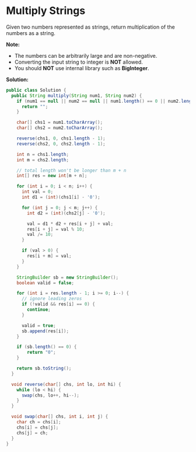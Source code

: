 # Multiply Strings

Given two numbers represented as strings, return multiplication of the numbers as a string.

**Note:**

* The numbers can be arbitrarily large and are non-negative.
* Converting the input string to integer is **NOT** allowed.
* You should **NOT** use internal library such as **BigInteger**.

**Solution:**
```java
public class Solution {
  public String multiply(String num1, String num2) {
    if (num1 == null || num2 == null || num1.length() == 0 || num2.length() == 0) {
      return "";
    }

    char[] chs1 = num1.toCharArray();
    char[] chs2 = num2.toCharArray();

    reverse(chs1, 0, chs1.length - 1);
    reverse(chs2, 0, chs2.length - 1);

    int n = chs1.length;
    int m = chs2.length;

    // total length won't be longer than m + n
    int[] res = new int[m + n];

    for (int i = 0; i < n; i++) {
      int val = 0;
      int d1 = (int)(chs1[i] - '0');

      for (int j = 0; j < m; j++) {
        int d2 = (int)(chs2[j] - '0');

        val = d1 * d2 + res[i + j] + val;
        res[i + j] = val % 10;
        val /= 10;
      }

      if (val > 0) {
        res[i + m] = val;
      }
    }

    StringBuilder sb = new StringBuilder();
    boolean valid = false;

    for (int i = res.length - 1; i >= 0; i--) {
      // ignore leading zeros
      if (!valid && res[i] == 0) {
        continue;
      }

      valid = true;
      sb.append(res[i]);
    }

    if (sb.length() == 0) {
        return "0";
    }

    return sb.toString();
  }

  void reverse(char[] chs, int lo, int hi) {
    while (lo < hi) {
      swap(chs, lo++, hi--);
    }
  }

  void swap(char[] chs, int i, int j) {
    char ch = chs[i];
    chs[i] = chs[j];
    chs[j] = ch;
  }
}
```